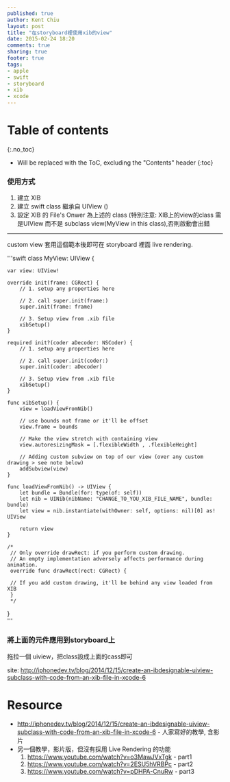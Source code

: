 ```yaml
---
published: true
author: Kent Chiu
layout: post
title: "在storyboard裡使用xib的view"
date: 2015-02-24 18:20
comments: true
sharing: true
footer: true
tags: 
- apple
- swift
- storyboard
- xib
- xcode
---
```



# Table of contents
{:.no_toc}

* Will be replaced with the ToC, excluding the "Contents" header
{:toc}

### 使用方式

1. 建立 XIB
2. 建立 swift class 繼承自 UIView ()
3. 設定 XIB 的 File's Onwer 為上述的 class (特別注意: XIB上的view的class 需是UIView 而不是 subclass view(MyView in this class),否則啟動會出錯


----------------------------------------------------------------

custom view 套用這個範本後即可在 storyboard 裡面 live rendering.

'''swift
class MyView: UIView {

   
    var view: UIView!
    
    override init(frame: CGRect) {
        // 1. setup any properties here
        
        // 2. call super.init(frame:)
        super.init(frame: frame)
        
        // 3. Setup view from .xib file
        xibSetup()
    }
    
    required init?(coder aDecoder: NSCoder) {
        // 1. setup any properties here
        
        // 2. call super.init(coder:)
        super.init(coder: aDecoder)
        
        // 3. Setup view from .xib file
        xibSetup()
    }
    
    func xibSetup() {
        view = loadViewFromNib()
        
        // use bounds not frame or it'll be offset
        view.frame = bounds
        
        // Make the view stretch with containing view
        view.autoresizingMask = [.flexibleWidth , .flexibleHeight]
        
        // Adding custom subview on top of our view (over any custom drawing > see note below)
        addSubview(view)
    }
    
    func loadViewFromNib() -> UIView {
        let bundle = Bundle(for: type(of: self))
        let nib = UINib(nibName: "CHANGE_TO_YOU_XIB_FILE_NAME", bundle: bundle)
        let view = nib.instantiate(withOwner: self, options: nil)[0] as! UIView
        
        return view
    }
    
    /*
     // Only override drawRect: if you perform custom drawing.
     // An empty implementation adversely affects performance during animation.
     override func drawRect(rect: CGRect) {
     
     // If you add custom drawing, it'll be behind any view loaded from XIB
     }
     */

}   
'''

### 將上面的元件應用到storyboard上

拖拉一個 uiview，把class設成上面的cass即可



site: <http://iphonedev.tv/blog/2014/12/15/create-an-ibdesignable-uiview-subclass-with-code-from-an-xib-file-in-xcode-6>

# Resource
- <http://iphonedev.tv/blog/2014/12/15/create-an-ibdesignable-uiview-subclass-with-code-from-an-xib-file-in-xcode-6> - 人家寫好的教學, 含影片
- 另一個教學，影片版，但沒有採用 Live Rendering 的功能
  1. <https://www.youtube.com/watch?v=o3MawJVxTgk> - part1
  2. <https://www.youtube.com/watch?v=2ESU5hVRBPc> - part2
  3. <https://www.youtube.com/watch?v=pDHPA-CnuRw> - part3

